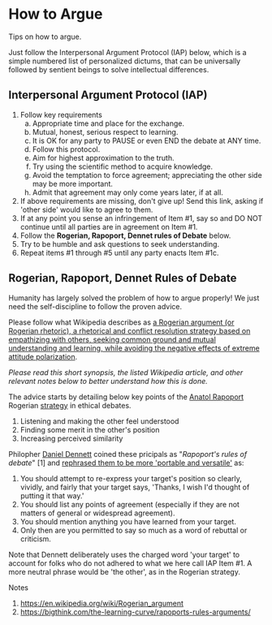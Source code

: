 # How to Argue
Tips on how to argue.

Just follow the Interpersonal Argument Protocol (IAP) below, which is a simple numbered list of personalized dictums, that can be universally followed by sentient beings to solve intellectual differences. 

## Interpersonal Argument Protocol (IAP)
  1. Follow key requirements
     <ol style="list-style-type: lower-latin">
     <li>Appropriate time and place for the exchange.</li>
     <li>Mutual, honest, serious respect to learning.</li>
     <li>It is OK for any party to PAUSE or even END the debate at ANY time.</li>
     <li>Follow this protocol.</li>
     <li>Aim for highest approximation to the truth.</li>
     <li>Try using the scientific method to acquire knowledge.</li>
     <li>Avoid the temptation to force agreement; appreciating the other side may be more important.</li>
     <li>Admit that agreement may only come years later, if at all.</li>       
     </ol>
  2. If above requirements are missing, don't give up! Send this link, asking if 'other side' would like to agree to them.
  3. If at any point you sense an infringement of Item #1, say so and DO NOT continue until all parties are in agreement on Item #1.
  4. Follow the **Rogerian, Rapoport, Dennet rules of Debate** below.
  5. Try to be humble and ask questions to seek understanding.
  6. Repeat items #1 through #5 until any party enacts Item #1c.

## Rogerian, Rapoport, Dennet Rules of Debate
Humanity has largely solved the problem of how to argue properly! We just need the self-discipline to follow the proven advice.

Please follow what Wikipedia describes as [a Rogerian argument (or Rogerian rhetoric), a rhetorical and conflict resolution strategy based on empathizing with others, seeking common ground and mutual understanding and learning, while avoiding the negative effects of extreme attitude polarization](https://en.wikipedia.org/wiki/Rogerian_argument).

*Please read this short synopsis, the listed Wikipedia article, and other relevant notes below to better understand how this is done.*

The advice starts by detailing below key points of the [Anatol Rapoport](https://en.wikipedia.org/wiki/Anatol_Rapoport) Rogerian [strategy](https://en.wikipedia.org/wiki/Rogerian_argument#Rapoport's_rules) in ethical debates.
  1. Listening and making the other feel understood
  2. Finding some merit in the other's position
  3. Increasing perceived similarity

Philopher [Daniel Dennett](https://en.wikipedia.org/wiki/Daniel_Dennett) coined these pricipals as "*Rapoport's rules of debate*" [1] and [rephrased them to be more 'portable and versatile'](https://en.wikipedia.org/wiki/Rogerian_argument#Dennett's_version) as:
  1. You should attempt to re-express your target's position so clearly, vividly, and fairly that your target says, 'Thanks, I wish I'd thought of putting it that way.'
  2. You should list any points of agreement (especially if they are not matters of general or widespread agreement).
  3. You should mention anything you have learned from your target.
  4. Only then are you permitted to say so much as a word of rebuttal or criticism.

Note that Dennett deliberately uses the charged word 'your target' to account for folks who do not adhered to what we here call IAP Item #1. A more neutral phrase would be 'the other', as in the Rogerian strategy.

Notes
1. <https://en.wikipedia.org/wiki/Rogerian_argument>
2. <https://bigthink.com/the-learning-curve/rapoports-rules-arguments/>
